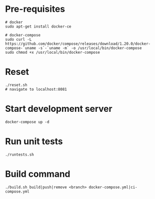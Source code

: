 # Pre-requisites
```
# docker
sudo apt-get install docker-ce

# docker-compose
sudo curl -L https://github.com/docker/compose/releases/download/1.20.0/docker-compose-`uname -s`-`uname -m` -o /usr/local/bin/docker-compose
sudo chmod +x /usr/local/bin/docker-compose
```

# Reset
```
./reset.sh
# navigate to localhost:8081
```

# Start development server
```
docker-compose up -d
```

# Run unit tests
```
./runtests.sh
```

# Build command
```
./build.sh build|push|remove <branch> docker-compose.yml|ci-compose.yml
```
